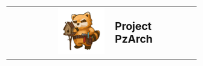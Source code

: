 <h1 align="center">
    <table border="0">
        <tr>
            <td align="right">
                <img src="./public/images/SpiffoLogo.png" alt="Project PzArch" width="50%">
            </td>
            <td align="left">
                Project PzArch
            </td>
        </tr>
    </table>
</h1>